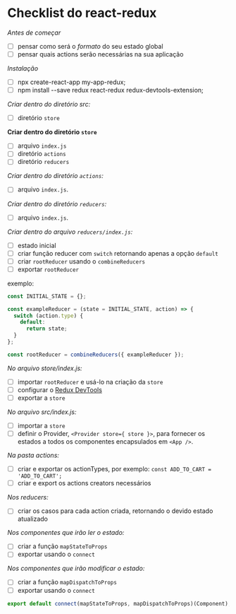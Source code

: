 # Checklist do react-redux

_Antes de começar_

- [ ] pensar como será o _formato_ do seu estado global
- [ ] pensar quais actions serão necessárias na sua aplicação

_Instalação_

- [ ] npx create-react-app my-app-redux;
- [ ] npm install --save redux react-redux redux-devtools-extension;

_Criar dentro do diretório src:_

- [ ] diretório `store`

**Criar dentro do diretório `store`**

- [ ] arquivo `index.js`
- [ ] diretório `actions`
- [ ] diretório `reducers`

_Criar dentro do diretório `actions`:_

- [ ] arquivo `index.js`.

_Criar dentro do diretório `reducers`:_

- [ ] arquivo `index.js`.

_Criar dentro do arquivo `reducers/index.js`:_

- [ ] estado inicial
- [ ] criar função reducer com `switch` retornando apenas a opção `default`
- [ ] criar `rootReducer` usando o `combineReducers`
- [ ] exportar `rootReducer`

exemplo:

```js
const INITIAL_STATE = {};

const exampleReducer = (state = INITIAL_STATE, action) => {
  switch (action.type) {
    default:
      return state;
  }
};

const rootReducer = combineReducers({ exampleReducer });
```

_No arquivo store/index.js:_

- [ ] importar `rootReducer` e usá-lo na criação da `store`
- [ ] configurar o [Redux DevTools](https://github.com/zalmoxisus/redux-devtools-extension#13-use-redux-devtools-extension-package-from-npm)
- [ ] exportar a `store`

_No arquivo src/index.js:_

- [ ] importar a `store`
- [ ] definir o Provider, `<Provider store={ store }>`, para fornecer os estados a todos os componentes encapsulados em `<App />`.

_Na pasta actions:_

- [ ] criar e exportar os actionTypes, por exemplo: `const ADD_TO_CART = 'ADD_TO_CART';`
- [ ] criar e export os actions creators necessários

_Nos reducers:_

- [ ] criar os casos para cada action criada, retornando o devido estado atualizado

_Nos componentes que irão ler o estado:_

- [ ] criar a função `mapStateToProps`
- [ ] exportar usando o `connect`

_Nos componentes que irão modificar o estado:_

- [ ] criar a função `mapDispatchToProps`
- [ ] exportar usando o `connect`

```js
export default connect(mapStateToProps, mapDispatchToProps)(Component);
```